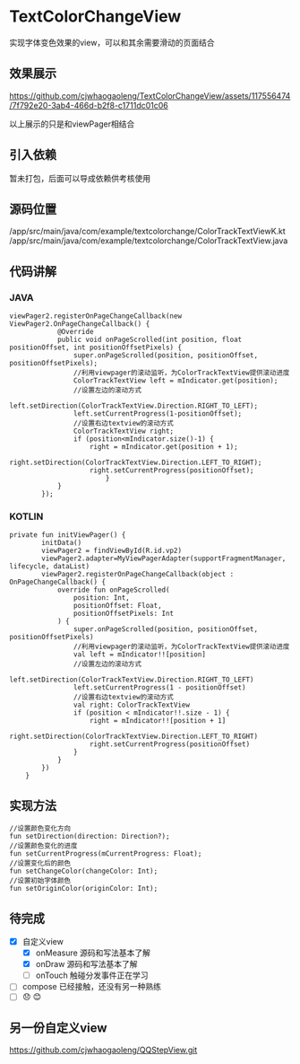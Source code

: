 # TextColorChangeView
实现字体变色效果的view，可以和其余需要滑动的页面结合
 ## 效果展示
https://github.com/cjwhaogaoleng/TextColorChangeView/assets/117556474/7f792e20-3ab4-466d-b2f8-c1711dc01c06

以上展示的只是和viewPager相结合
 ## 引入依赖
暂未打包，后面可以导成依赖供考核使用
 ## 源码位置
/app/src/main/java/com/example/textcolorchange/ColorTrackTextViewK.kt
/app/src/main/java/com/example/textcolorchange/ColorTrackTextView.java
 ## 代码讲解
  ### JAVA
```
viewPager2.registerOnPageChangeCallback(new ViewPager2.OnPageChangeCallback() {
            @Override
            public void onPageScrolled(int position, float positionOffset, int positionOffsetPixels) {
                super.onPageScrolled(position, positionOffset, positionOffsetPixels);
                //利用viewpager的滚动监听，为ColorTrackTextView提供滚动进度
                ColorTrackTextView left = mIndicator.get(position);
                //设置左边的滚动方式
                left.setDirection(ColorTrackTextView.Direction.RIGHT_TO_LEFT);
                left.setCurrentProgress(1-positionOffset);
                //设置右边textview的滚动方式
                ColorTrackTextView right;
                if (position<mIndicator.size()-1) {
                    right = mIndicator.get(position + 1);
                    right.setDirection(ColorTrackTextView.Direction.LEFT_TO_RIGHT);
                    right.setCurrentProgress(positionOffset);
                        }
            }
        });
```
  ### KOTLIN
```
private fun initViewPager() {
        initData()
        viewPager2 = findViewById(R.id.vp2)
        viewPager2.adapter=MyViewPagerAdapter(supportFragmentManager, lifecycle, dataList)
        viewPager2.registerOnPageChangeCallback(object : OnPageChangeCallback() {
            override fun onPageScrolled(
                position: Int,
                positionOffset: Float,
                positionOffsetPixels: Int
            ) {
                super.onPageScrolled(position, positionOffset, positionOffsetPixels)
                //利用viewpager的滚动监听，为ColorTrackTextView提供滚动进度
                val left = mIndicator!![position]
                //设置左边的滚动方式
                left.setDirection(ColorTrackTextView.Direction.RIGHT_TO_LEFT)
                left.setCurrentProgress(1 - positionOffset)
                //设置右边textview的滚动方式
                val right: ColorTrackTextView
                if (position < mIndicator!!.size - 1) {
                    right = mIndicator!![position + 1]
                    right.setDirection(ColorTrackTextView.Direction.LEFT_TO_RIGHT)
                    right.setCurrentProgress(positionOffset)
                }
            }
        })
    }
```
 ## 实现方法
 ```
 //设置颜色变化方向
 fun setDirection(direction: Direction?);
 //设置颜色变化的进度
 fun setCurrentProgress(mCurrentProgress: Float);
 //设置变化后的颜色
 fun setChangeColor(changeColor: Int);
 //设置初始字体颜色
 fun setOriginColor(originColor: Int);
```
 ## 待完成
 - [x] 自定义view
   - [x] onMeasure 源码和写法基本了解
   - [x] onDraw 源码和写法基本了解
   - [ ] onTouch 触碰分发事件正在学习
 - [ ] compose 已经接触，还没有另一种熟练
 - [ ] :disappointed: :blush:
 ## 另一份自定义view
 https://github.com/cjwhaogaoleng/QQStepView.git
